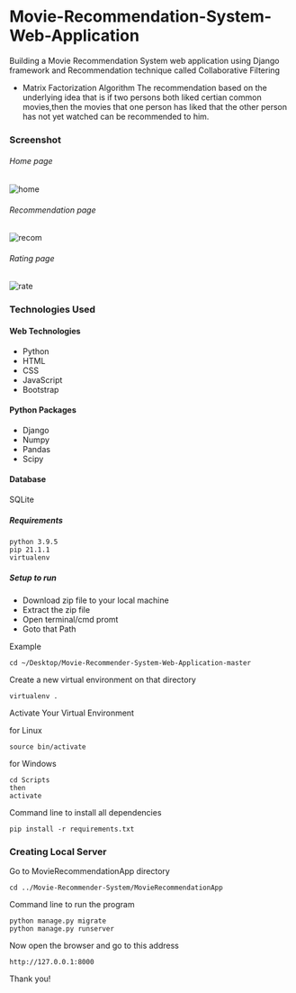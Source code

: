 # Movie-Recommendation-System-Web-Application
Building a Movie Recommendation System web application using Django framework and Recommendation technique called Collaborative Filtering 
- Matrix Factorization Algorithm
The recommendation based on the underlying idea that is if two persons both liked certian common movies,then the movies that one person has liked that the other person has not yet watched can be recommended to him.  

### Screenshot

###### Home page
![home](https://user-images.githubusercontent.com/20842692/45380125-941d7500-b61f-11e8-852d-c09e9586b35b.png)

###### Recommendation page
![recom](https://user-images.githubusercontent.com/20842692/45380167-b57e6100-b61f-11e8-8ec0-e07c26daa4a3.jpg)

###### Rating page
![rate](https://user-images.githubusercontent.com/20842692/45380186-be6f3280-b61f-11e8-8ad6-8b967d1cba1a.png)

### Technologies Used
#### Web Technologies
- Python
- HTML 
- CSS
- JavaScript
- Bootstrap 

#### Python Packages 
- Django
- Numpy
- Pandas 
- Scipy

#### Database
SQLite

##### Requirements
```
python 3.9.5
pip 21.1.1
virtualenv
```

##### Setup to run

- Download zip file to your local machine
- Extract the zip file
- Open terminal/cmd promt
- Goto that Path

Example

```
cd ~/Desktop/Movie-Recommender-System-Web-Application-master
```

Create a new virtual environment on that directory

```
virtualenv .
```

Activate Your Virtual Environment

for Linux
```
source bin/activate
```
for Windows
```
cd Scripts
then
activate
```

Command line to install all dependencies
```
pip install -r requirements.txt
```
### Creating Local Server

Go to MovieRecommendationApp directory
```
cd ../Movie-Recommender-System/MovieRecommendationApp
```

Command line to run the program
```
python manage.py migrate
python manage.py runserver
```

Now open the browser and go to this address
```
http://127.0.0.1:8000
```
Thank you! 
